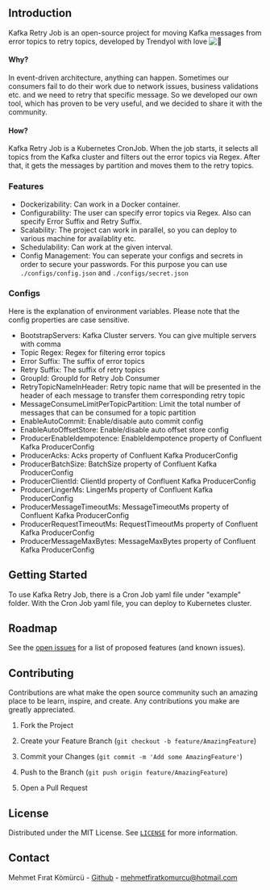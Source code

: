 ##  Introduction

Kafka Retry Job is an open-source project for moving Kafka messages from error topics to retry topics, developed by Trendyol with love ![:orange_heart:](https://a.slack-edge.com/production-standard-emoji-assets/13.0/apple-medium/1f9e1.png)

#### Why?

In event-driven architecture, anything can happen. Sometimes our consumers fail to do their work due to network issues, business validations etc. and we need to retry that specific message. So we developed our own tool, which has proven to be very useful, and we decided to share it with the community.

#### How?

Kafka Retry Job is a Kubernetes CronJob. When the job starts, it selects all topics from the Kafka cluster and filters out the error topics via Regex. After that, it gets the messages by partition and moves them to the retry topics.

###  Features

- Dockerizability: Can work in a Docker container.
- Configurability: The user can specify error topics via Regex. Also can specify Error Suffix and Retry Suffix.
- Scalability: The project can work in parallel, so you can deploy to various machine for availablity etc.
- Schedulability: Can work at the given interval.
- Config Management: You can seperate your configs and secrets in order to secure your passwords. For this purpose you can use ```./configs/config.json``` and ```./configs/secret.json```

### Configs

Here is the explanation of environment variables. Please note that the config properties are case sensitive.

- BootstrapServers: Kafka Cluster servers. You can give multiple servers with comma
- Topic Regex: Regex for filtering error topics
- Error Suffix: The suffix of error topics
- Retry Suffix: The suffix of retry topics
- GroupId: GroupId for Retry Job Consumer
- RetryTopicNameInHeader: Retry topic name that will be presented in the header of each message to transfer them corresponding retry topic
- MessageConsumeLimitPerTopicPartition: Limit the total number of messages that can be consumed for a topic partition
- EnableAutoCommit: Enable/disable auto commit config
- EnableAutoOffsetStore: Enable/disable auto offset store config
- ProducerEnableIdempotence: EnableIdempotence property of Confluent Kafka ProducerConfig
- ProducerAcks: Acks property of Confluent Kafka ProducerConfig
- ProducerBatchSize: BatchSize property of Confluent Kafka ProducerConfig
- ProducerClientId: ClientId property of Confluent Kafka ProducerConfig
- ProducerLingerMs: LingerMs property of Confluent Kafka ProducerConfig
- ProducerMessageTimeoutMs: MessageTimeoutMs property of Confluent Kafka ProducerConfig
- ProducerRequestTimeoutMs: RequestTimeoutMs property of Confluent Kafka ProducerConfig
- ProducerMessageMaxBytes: MessageMaxBytes property of Confluent Kafka ProducerConfig 

## Getting Started

To use Kafka Retry Job, there is a Cron Job yaml file under "example" folder. With the Cron Job yaml file, you can deploy to Kubernetes cluster.

## Roadmap

See the [open issues]([https://github.com/github_username/repo_name/issues](https://github.com/github_username/repo_name/issues)) for a list of proposed features (and known issues).

## Contributing

Contributions are what make the open source community such an amazing place to be learn, inspire, and create. Any contributions you make are greatly appreciated.

1. Fork the Project

2. Create your Feature Branch (`git checkout -b feature/AmazingFeature`)

3. Commit your Changes (`git commit -m 'Add some AmazingFeature'`)

4. Push to the Branch (`git push origin feature/AmazingFeature`)

5. Open a Pull Request

## License

Distributed under the MIT License. See [`LICENSE`](https://choosealicense.com/licenses/mit/) for more information.

## Contact
Mehmet Fırat Kömürcü - [Github](https://github.com/MehmetFiratKomurcu) - [mehmetfiratkomurcu@hotmail.com](mailto:mehmetfiratkomurcu@hotmail.com)
